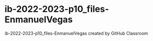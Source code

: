 # ib-2022-2023-p10_files-EnmanuelVegas
ib-2022-2023-p10_files-EnmanuelVegas created by GitHub Classroom
